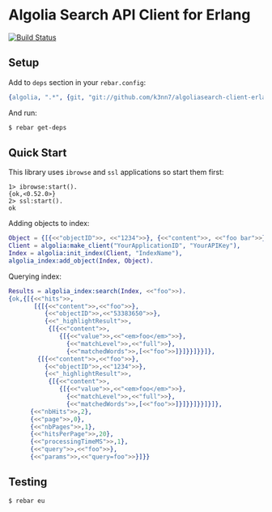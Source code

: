# Algolia Search API Client for Erlang

[![Build Status](https://travis-ci.org/k3nn7/algoliasearch-client-erlang.svg)](https://travis-ci.org/k3nn7/algoliasearch-client-erlang)

Setup
-----

Add to `deps` section in your `rebar.config`:
```erlang
{algolia, ".*", {git, "git://github.com/k3nn7/algoliasearch-client-erlang.git", "017332f00e4471adb5b3d5b4e064d2513e15bf02"}}
```

And run:
```bash
$ rebar get-deps
```

Quick Start
-----------
This library uses `ibrowse` and `ssl` applications so start them first:
```
1> ibrowse:start().
{ok,<0.52.0>}
2> ssl:start().
ok
```

Adding objects to index:

```erlang
Object = {[{<<"objectID">>, <<"1234">>}, {<<"content">>, <<"foo bar">>}]},
Client = algolia:make_client("YourApplicationID", "YourAPIKey"),
Index = algolia:init_index(Client, "IndexName"),
algolia_index:add_object(Index, Object).
```

Querying index:

```erlang
Results = algolia_index:search(Index, <<"foo">>).
{ok,{[{<<"hits">>,
       [{[{<<"content">>,<<"foo">>},
          {<<"objectID">>,<<"53383650">>},
          {<<"_highlightResult">>,
           {[{<<"content">>,
              {[{<<"value">>,<<"<em>foo</em>">>},
                {<<"matchLevel">>,<<"full">>},
                {<<"matchedWords">>,[<<"foo">>]}]}}]}}]},
        {[{<<"content">>,<<"foo">>},
          {<<"objectID">>,<<"1234">>},
          {<<"_highlightResult">>,
           {[{<<"content">>,
              {[{<<"value">>,<<"<em>foo</em>">>},
                {<<"matchLevel">>,<<"full">>},
                {<<"matchedWords">>,[<<"foo">>]}]}}]}}]}]},
      {<<"nbHits">>,2},
      {<<"page">>,0},
      {<<"nbPages">>,1},
      {<<"hitsPerPage">>,20},
      {<<"processingTimeMS">>,1},
      {<<"query">>,<<"foo">>},
      {<<"params">>,<<"query=foo">>}]}}
```

Testing
-------
```bash
$ rebar eu
```
